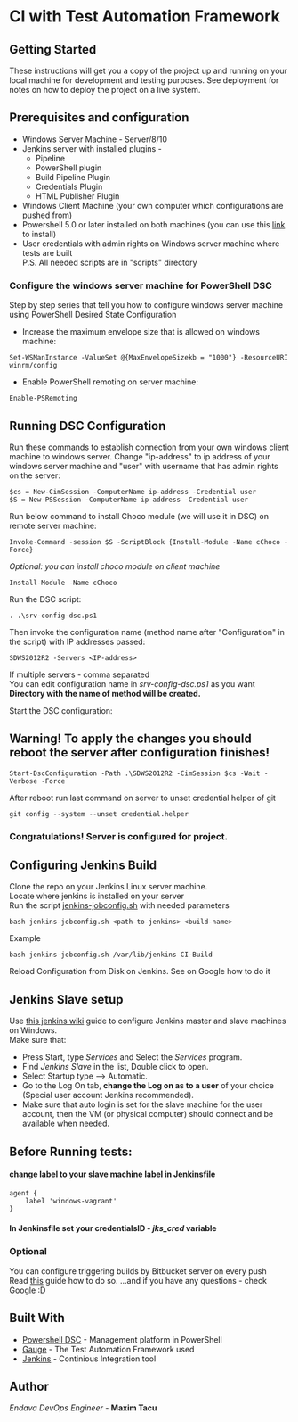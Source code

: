 # CI with Test Automation Framework

## Getting Started

These instructions will get you a copy of the project up and running on your local machine for development and testing purposes. See deployment for notes on how to deploy the project on a live system.

## Prerequisites and configuration

- Windows Server Machine - Server/8/10
- Jenkins server with installed plugins - 
    - Pipeline
    - PowerShell plugin
    - Build Pipeline Plugin
    - Credentials Plugin
    - HTML Publisher Plugin
- Windows Client Machine (your own computer which configurations are pushed from)
- Powershell 5.0 or later installed on both machines (you can use this [link](https://www.microsoft.com/en-us/download/details.aspx?id=50395) to install)
- User credentials with admin rights on Windows server machine where tests are built \
P.S. All needed scripts are in "scripts" directory


### Configure the windows server machine for PowerShell DSC

Step by step series that tell you how to configure windows server machine using PowerShell Desired State Configuration
- Increase the maximum envelope size that is allowed on windows machine:
```
Set-WSManInstance -ValueSet @{MaxEnvelopeSizekb = "1000"} -ResourceURI winrm/config
```
- Enable PowerShell remoting on server machine:
```
Enable-PSRemoting
```

## Running DSC Configuration

Run these commands to establish connection from your own windows client machine to windows server. Change "ip-address" to ip address of your windows server machine and "user" with username that has admin rights on the server:

```
$cs = New-CimSession -ComputerName ip-address -Credential user
$S = New-PSSession -ComputerName ip-address -Credential user
```
Run below command to install Choco module (we will use it in DSC) on remote server machine:
```
Invoke-Command -session $S -ScriptBlock {Install-Module -Name cChoco -Force}
```
*Optional: you can install choco module on client machine*
```
Install-Module -Name cChoco
```
Run the DSC script:
```
. .\srv-config-dsc.ps1
```
Then invoke the configuration name (method name after "Configuration" in the script) with IP addresses passed:
```
SDWS2012R2 -Servers <IP-address>
```
If multiple servers - comma separated \
You can edit configuration name in *srv-config-dsc.ps1* as you want \
**Directory with the name of method will be created.** 

Start the DSC configuration:
## Warning! To apply the changes you should reboot the server after configuration finishes!
```
Start-DscConfiguration -Path .\SDWS2012R2 -CimSession $cs -Wait -Verbose -Force
```

After reboot run last command on server to unset credential helper of git
```
git config --system --unset credential.helper
```
### Congratulations! Server is configured for project.

## Configuring Jenkins Build

Clone the repo on your Jenkins Linux server machine. \
Locate where jenkins is installed on your server \
Run the script [jenkins-jobconfig.sh](scripts/jenkins-jobconfig.sh) with needed parameters

```
bash jenkins-jobconfig.sh <path-to-jenkins> <build-name>
```
Example 
```
bash jenkins-jobconfig.sh /var/lib/jenkins CI-Build
```
Reload Configuration from Disk on Jenkins. See on Google how to do it

## Jenkins Slave setup
Use [this jenkins wiki](https://wiki.jenkins.io/display/JENKINS/Step+by+step+guide+to+set+up+master+and+slave+machines+on+Windows) guide to configure Jenkins master and slave machines on Windows. \
 Make sure that:
 - Press Start, type *Services* and Select the *Services* program.
 - Find *Jenkins Slave* in the list, Double click to open.
 - Select Startup type --> Automatic.
 - Go to the Log On tab, **change the Log on as to a user** of your choice (Special user account Jenkins recommended).
 - Make sure that auto login is set for the slave machine for the user account, then the VM (or physical computer) should connect and be available when needed.
## Before Running tests:
#### change label to your slave machine label in Jenkinsfile
```
agent { 
    label 'windows-vagrant'
}
```
#### In Jenkinsfile set your credentialsID - *jks_cred* variable

### Optional 
You can configure triggering builds by Bitbucket server on every push \
Read [this](https://support.cloudbees.com/hc/en-us/articles/226568007-How-to-Trigger-Non-Multibranch-Jobs-from-BitBucket-Server-) guide how to do so. ...and if you have any questions - check [Google](google.com) :D

## Built With

* [Powershell DSC](https://docs.microsoft.com/en-us/powershell/dsc/overview) - Management platform in PowerShell
* [Gauge](https://getgauge.io/) - The Test Automation Framework used
* [Jenkins](https://jenkins.io/) - Continious Integration tool

## Author

*Endava DevOps Engineer* - **Maxim Tacu**
